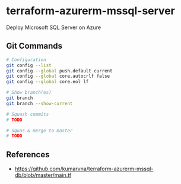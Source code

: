 # terraform-azurerm-mssql-server

Deploy Microsoft SQL Server on Azure

## Git Commands

```bash
# Configuration
git config --list
git config --global push.default current
git config --global core.autocrlf false
git config --global core.eol lf

# Show branch(es)
git branch
git branch --show-current

# Squash commits
# TODO

# Squas & merge to master
# TODO
```

## References

* https://github.com/kumarvna/terraform-azurerm-mssql-db/blob/master/main.tf
